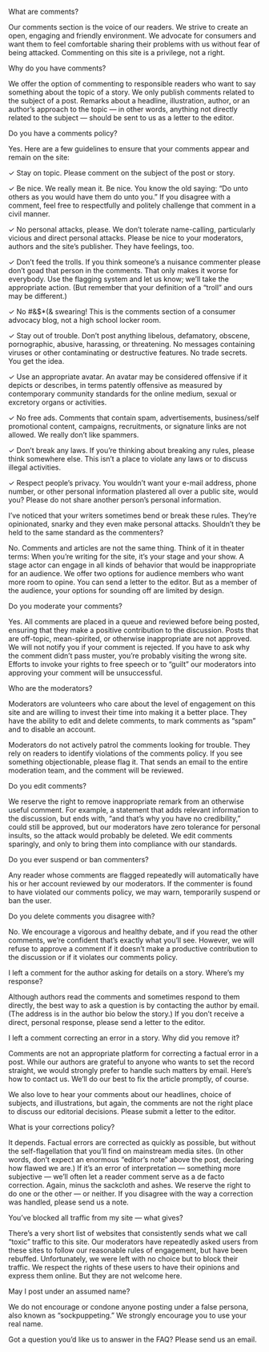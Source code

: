 What are comments?

Our comments section is the voice of our readers. We strive to create an open, engaging and friendly environment. We advocate for consumers and want them to feel comfortable sharing their problems with us without fear of being attacked. Commenting on this site is a privilege, not a right.

Why do you have comments?

We offer the option of commenting to responsible readers who want to say something about the topic of a story. We only publish comments related to the subject of a post. Remarks about a headline, illustration, author, or an author’s approach to the topic — in other words, anything not directly related to the subject — should be sent to us as a letter to the editor.

Do you have a comments policy?

Yes. Here are a few guidelines to ensure that your comments appear and remain on the site:

✓ Stay on topic. Please comment on the subject of the post or story.


 
✓ Be nice. We really mean it. Be nice. You know the old saying: “Do unto others as you would have them do unto you.” If you disagree with a comment, feel free to respectfully and politely challenge that comment in a civil manner.

✓ No personal attacks, please. We don’t tolerate name-calling, particularly vicious and direct personal attacks. Please be nice to your moderators, authors and the site’s publisher. They have feelings, too.

✓ Don’t feed the trolls. If you think someone’s a nuisance commenter please don’t goad that person in the comments. That only makes it worse for everybody. Use the flagging system and let us know; we’ll take the appropriate action. (But remember that your definition of a “troll” and ours may be different.)

✓ No #&$*(& swearing! This is the comments section of a consumer advocacy blog, not a high school locker room.


 
✓ Stay out of trouble. Don’t post anything libelous, defamatory, obscene, pornographic, abusive, harassing, or threatening. No messages containing viruses or other contaminating or destructive features. No trade secrets. You get the idea.

✓ Use an appropriate avatar. An avatar may be considered offensive if it depicts or describes, in terms patently offensive as measured by contemporary community standards for the online medium, sexual or excretory organs or activities.

✓ No free ads. Comments that contain spam, advertisements, business/self promotional content, campaigns, recruitments, or signature links are not allowed. We really don’t like spammers.

✓ Don’t break any laws. If you’re thinking about breaking any rules, please think somewhere else. This isn’t a place to violate any laws or to discuss illegal activities.


 
✓ Respect people’s privacy. You wouldn’t want your e-mail address, phone number, or other personal information plastered all over a public site, would you? Please do not share another person’s personal information.

I’ve noticed that your writers sometimes bend or break these rules. They’re opinionated, snarky and they even make personal attacks. Shouldn’t they be held to the same standard as the commenters?

No. Comments and articles are not the same thing. Think of it in theater terms: When you’re writing for the site, it’s your stage and your show. A stage actor can engage in all kinds of behavior that would be inappropriate for an audience. We offer two options for audience members who want more room to opine. You can send a letter to the editor. But as a member of the audience, your options for sounding off are limited by design.

Do you moderate your comments?

Yes. All comments are placed in a queue and reviewed before being posted, ensuring that they make a positive contribution to the discussion. Posts that are off-topic, mean-spirited, or otherwise inappropriate are not approved. We will not notify you if your comment is rejected. If you have to ask why the comment didn’t pass muster, you’re probably visiting the wrong site. Efforts to invoke your rights to free speech or to “guilt” our moderators into approving your comment will be unsuccessful.

Who are the moderators?

Moderators are volunteers who care about the level of engagement on this site and are willing to invest their time into making it a better place. They have the ability to edit and delete comments, to mark comments as “spam” and to disable an account.

Moderators do not actively patrol the comments looking for trouble. They rely on readers to identify violations of the comments policy. If you see something objectionable, please flag it. That sends an email to the entire moderation team, and the comment will be reviewed.

Do you edit comments?

We reserve the right to remove inappropriate remark from an otherwise useful comment. For example, a statement that adds relevant information to the discussion, but ends with, “and that’s why you have no credibility,” could still be approved, but our moderators have zero tolerance for personal insults, so the attack would probably be deleted. We edit comments sparingly, and only to bring them into compliance with our standards.

Do you ever suspend or ban commenters?

Any reader whose comments are flagged repeatedly will automatically have his or her account reviewed by our moderators. If the commenter is found to have violated our comments policy, we may warn, temporarily suspend or ban the user.

Do you delete comments you disagree with?

No. We encourage a vigorous and healthy debate, and if you read the other comments, we’re confident that’s exactly what you’ll see. However, we will refuse to approve a comment if it doesn’t make a productive contribution to the discussion or if it violates our comments policy.

I left a comment for the author asking for details on a story. Where’s my response?


 
Although authors read the comments and sometimes respond to them directly, the best way to ask a question is by contacting the author by email. (The address is in the author bio below the story.) If you don’t receive a direct, personal response, please send a letter to the editor.

I left a comment correcting an error in a story. Why did you remove it?

Comments are not an appropriate platform for correcting a factual error in a post. While our authors are grateful to anyone who wants to set the record straight, we would strongly prefer to handle such matters by email. Here’s how to contact us. We’ll do our best to fix the article promptly, of course.

We also love to hear your comments about our headlines, choice of subjects, and illustrations, but again, the comments are not the right place to discuss our editorial decisions. Please submit a letter to the editor.

What is your corrections policy?

It depends. Factual errors are corrected as quickly as possible, but without the self-flagellation that you’ll find on mainstream media sites. (In other words, don’t expect an enormous “editor’s note” above the post, declaring how flawed we are.) If it’s an error of interpretation — something more subjective — we’ll often let a reader comment serve as a de facto correction. Again, minus the sackcloth and ashes. We reserve the right to do one or the other — or neither. If you disagree with the way a correction was handled, please send us a note.

You’ve blocked all traffic from my site — what gives?

There’s a very short list of websites that consistently sends what we call “toxic” traffic to this site. Our moderators have repeatedly asked users from these sites to follow our reasonable rules of engagement, but have been rebuffed. Unfortunately, we were left with no choice but to block their traffic. We respect the rights of these users to have their opinions and express them online. But they are not welcome here.

May I post under an assumed name?

We do not encourage or condone anyone posting under a false persona, also known as “sockpuppeting.” We strongly encourage you to use your real name.

Got a question you’d like us to answer in the FAQ? Please send us an email.
